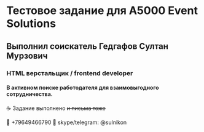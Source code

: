 # Тестовое задание для A5000 Event Solutions 

## Выполнил соискатель Гедгафов Султан Мурзович

### HTML верстальщик / frontend developer

#### В активном поиске работодателя для взаимовыгодного сотрудничества.

:coffee: Задание выполнено ~~и письма тоже~~

:iphone: +79649466790 :loudspeaker: skype/telegram: @sulnikon

